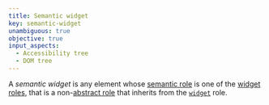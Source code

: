 ```yaml
---
title: Semantic widget
key: semantic-widget
unambiguous: true
objective: true
input_aspects:
  - Accessibility tree
  - DOM tree
---
```


A _semantic widget_ is any element whose [semantic role][] is one of the [widget roles][], that is a non-[abstract role][] that inherits from the [`widget`][widget] role.

[abstract role]: https://www.w3.org/TR/wai-aria-1.1/#abstract_roles 'ARIA list of Abstract Roles'
[semantic role]: #semantic-role 'Definition of Semantic Role'
[widget]: https://www.w3.org/TR/wai-aria-1.1/#widget 'ARIA Definition of the widget Role'
[widget roles]: https://www.w3.org/TR/wai-aria-1.1/#widget_roles 'ARIA list of Widget Roles'
